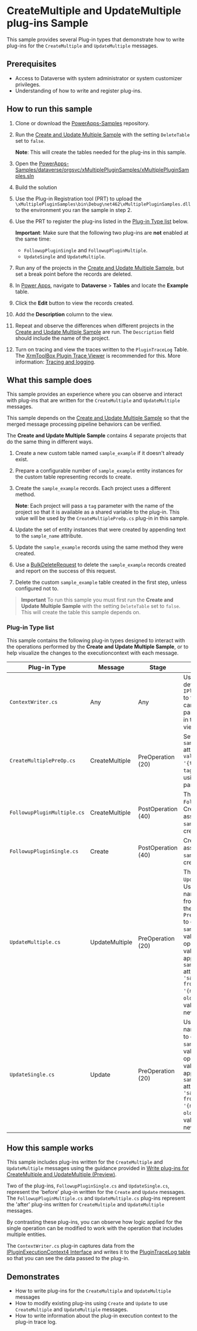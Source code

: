 ﻿# CreateMultiple and UpdateMultiple plug-ins Sample

This sample provides several Plug-in types that demonstrate how to write plug-ins for the `CreateMultiple` and `UpdateMultiple` messages.

## Prerequisites

- Access to Dataverse with system administrator or system customizer privileges.
- Understanding of how to write and register plug-ins.

## How to run this sample

1. Clone or download the [PowerApps-Samples](https://github.com/microsoft/PowerApps-Samples) repository.
1. Run the [Create and Update Multiple Sample](/xMultipleSamples/README.md) with the setting `DeleteTable` set to `false`.

   **Note**: This will create the tables needed for the plug-ins in this sample.

1. Open the [PowerApps-Samples/dataverse/orgsvc/xMultiplePluginSamples/xMultiplePluginSamples.sln](https://github.com/microsoft/PowerApps-Samples/tree/master/dataverse/orgsvc/xMultiplePluginSamples/xMultiplePluginSamples.sln)
1. Build the solution
1. Use the Plug-in Registration tool (PRT) to upload the `\xMultiplePluginSamples\bin\Debug\net462\xMultiplePluginSamples.dll` to the environment you ran the sample in step 2.
1. Use the PRT to register the plug-ins listed in the [Plug-in Type list](#plug-in-type-list) below.

   **Important**: Make sure that the following two plug-ins are **not** enabled at the same time:
    - `FollowupPluginSingle` and `FollowupPluginMultiple`.
    - `UpdateSingle` and `UpdateMultiple`.

1. Run any of the projects in the [Create and Update Multiple Sample](/xMultipleSamples/README.md), but set a break point before the records are deleted.
1. In [Power Apps](https://make.powerapps.com/), navigate to **Dataverse** > **Tables** and locate the **Example** table.
1. Click the **Edit** button to view the records created.
1. Add the **Description** column to the view.
1. Repeat and observe the differences when different projects in the [Create and Update Multiple Sample](/xMultipleSamples/README.md) are run. The `Description` field should include the name of the project.
1. Turn on tracing and view the traces written to the `PluginTraceLog` Table. The [XrmToolBox Plugin Trace Viewer](https://jonasr.app/ptv/) is recommended for this. More information: [Tracing and logging](https://learn.microsoft.com/power-apps/developer/data-platform/logging-tracing).

## What this sample does

This sample provides an experience where you can observe and interact with plug-ins that are written for the `CreateMultiple` and `UpdateMultiple` messages.

This sample depends on the [Create and Update Multiple Sample](/xMultipleSamples/README.md) so that the merged message processing pipeline behaviors can be verified.

The **Create and Update Multiple Sample** contains 4 separate projects that do the same thing in different ways.

1. Create a new custom table named `sample_example` if it doesn't already exist.
1. Prepare a configurable number of `sample_example` entity instances for the custom table representing records to create.
1. Create the `sample_example` records. Each project uses a different method.
   
   **Note**: Each project will pass a `tag` parameter with the name of the project so that it is available as a shared variable to the plug-in. This value will be used by the `CreateMultiplePreOp.cs` plug-in in this sample.
1. Update the set of entity instances that were created by appending text to the `sample_name` attribute.
1. Update the `sample_example` records using the same method they were created.
1. Use a [BulkDeleteRequest](xref:Microsoft.Crm.Sdk.Messages.BulkDeleteRequest) to delete the `sample_example` records created and report on the success of this request.
1. Delete the custom `sample_example` table created in the first step, unless configured not to.

> **Important**
> To run this sample you must first run the **Create and Update Multiple Sample** with the setting `DeleteTable` set to `false`. This will create the table this sample depends on.

### Plug-in Type list

This sample contains the following plug-in types designed to interact with the operations performed by the **Create and Update Multiple Sample**, or to help visualize the changes to the executioncontext with each message.

|Plug-in Type|Message|Stage|Description|
|---------|---------|---------|---------|
|`ContextWriter.cs`|Any|Any|Use this plug-in to write details of the `IPluginExecutionContext4` to the trace log so that you can see the values being passed. Add entity images in the step registration to view the content.|
|`CreateMultiplePreOp.cs`|CreateMultiple|PreOperation (20)|Sets the `sample_description` attribute value to `$"'tag' value for Create = '{tagValue}'."` where `tagValue` is the value set using the optional `tag` parameter. |
|`FollowupPluginMultiple.cs`|CreateMultiple|PostOperation (40)|This is the replacement for `FollowupPluginSingle.cs`.<br />Creates a `task` record associated with the `sample_example` record created.|
|`FollowupPluginSingle.cs`|Create|PostOperation (40)|Creates a `task` record associated with the `sample_example` record created.|
|`UpdateMultiple.cs`|UpdateMultiple|PreOperation (20)|This is the replacement for `UpdateSingle.cs`.<br />Uses an Entity image named `example_preimages` from the matching item in the `PreEntityImagesCollection` to compare the original `sample_name` value with the value in the update operation. When the values are different, append a message to the `sample_description` attribute value: `$"\\r\\n - 'sample_name' changed from '{oldName}' to '{newName}'."`, where `oldName` is the original value and `newName` is the new value.|
|`UpdateSingle.cs`|Update|PreOperation (20)|Uses a `PreEntityImage` named `example_preimage` to compare the original `sample_name` value with the value in the update operation. When the values are different, append a message to the `sample_description` attribute value: `$"\\r\\n - 'sample_name' changed from '{oldName}' to '{newName}'."`, where `oldName` is the original value and `newName` is the new value.|

## How this sample works

This sample includes plug-ins written for the `CreateMultiple` and `UpdateMultiple` messages using the guidance provided in [Write plug-ins for CreateMultiple and UpdateMultiple (Preview)](https://learn.microsoft.com/power-apps/developer/data-platform/write-plugin-multiple-operation).

Two of the plug-ins, `FollowupPluginSingle.cs` and `UpdateSingle.cs`, represent the 'before' plug-in written for the `Create` and `Update` messages. The `FollowupPluginMultiple.cs` and `UpdateMultiple.cs` plug-ins represent the 'after' plug-ins written for `CreateMultiple` and `UpdateMultiple` messages.

By contrasting these plug-ins, you can observe how logic applied for the single operation can be modified to work with the operation that includes multiple entities.

The `ContextWriter.cs` plug-in captures data from the [IPluginExecutionContext4 Interface](https://learn.microsoft.com/dotnet/api/microsoft.xrm.sdk.ipluginexecutioncontext4?view=dataverse-sdk-latest) and writes it to the [PluginTraceLog table](https://learn.microsoft.com/power-apps/developer/data-platform/reference/entities/plugintracelog) so that you can see the data passed to the plug-in.

## Demonstrates

- How to write plug-ins for the `CreateMultiple` and `UpdateMultiple` messages
- How to modify existing plug-ins using `Create` and `Update` to use `CreateMultiple` and `UpdateMultiple` messages.
- How to write information about the plug-in execution context to the plug-in trace log.

